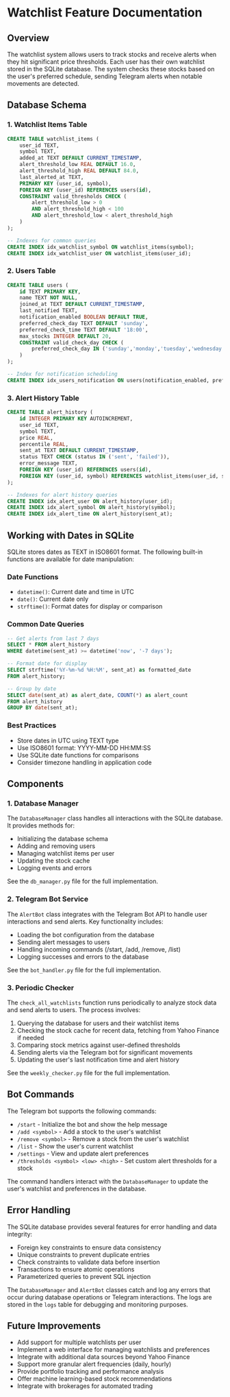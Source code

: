 # Watchlist Feature Documentation

## Overview
The watchlist system allows users to track stocks and receive alerts when they hit significant price thresholds. Each user has their own watchlist stored in the SQLite database. The system checks these stocks based on the user's preferred schedule, sending Telegram alerts when notable movements are detected.

## Database Schema

### 1. Watchlist Items Table
```sql
CREATE TABLE watchlist_items (
    user_id TEXT,
    symbol TEXT,
    added_at TEXT DEFAULT CURRENT_TIMESTAMP,
    alert_threshold_low REAL DEFAULT 16.0,
    alert_threshold_high REAL DEFAULT 84.0,
    last_alerted_at TEXT,
    PRIMARY KEY (user_id, symbol),
    FOREIGN KEY (user_id) REFERENCES users(id),
    CONSTRAINT valid_thresholds CHECK (
        alert_threshold_low > 0 
        AND alert_threshold_high < 100 
        AND alert_threshold_low < alert_threshold_high
    )
);

-- Indexes for common queries
CREATE INDEX idx_watchlist_symbol ON watchlist_items(symbol);
CREATE INDEX idx_watchlist_user ON watchlist_items(user_id);
```

### 2. Users Table
```sql
CREATE TABLE users (
    id TEXT PRIMARY KEY,
    name TEXT NOT NULL,
    joined_at TEXT DEFAULT CURRENT_TIMESTAMP,
    last_notified TEXT,
    notification_enabled BOOLEAN DEFAULT TRUE,
    preferred_check_day TEXT DEFAULT 'sunday',
    preferred_check_time TEXT DEFAULT '18:00',
    max_stocks INTEGER DEFAULT 20,
    CONSTRAINT valid_check_day CHECK (
        preferred_check_day IN ('sunday','monday','tuesday','wednesday','thursday','friday','saturday')
    )
);

-- Index for notification scheduling
CREATE INDEX idx_users_notification ON users(notification_enabled, preferred_check_day, preferred_check_time);
```

### 3. Alert History Table
```sql
CREATE TABLE alert_history (
    id INTEGER PRIMARY KEY AUTOINCREMENT,
    user_id TEXT,
    symbol TEXT,
    price REAL,
    percentile REAL,
    sent_at TEXT DEFAULT CURRENT_TIMESTAMP,
    status TEXT CHECK (status IN ('sent', 'failed')),
    error_message TEXT,
    FOREIGN KEY (user_id) REFERENCES users(id),
    FOREIGN KEY (user_id, symbol) REFERENCES watchlist_items(user_id, symbol)
);

-- Indexes for alert history queries
CREATE INDEX idx_alert_user ON alert_history(user_id);
CREATE INDEX idx_alert_symbol ON alert_history(symbol);
CREATE INDEX idx_alert_time ON alert_history(sent_at);
```

## Working with Dates in SQLite

SQLite stores dates as TEXT in ISO8601 format. The following built-in functions are available for date manipulation:

### Date Functions
- `datetime()`: Current date and time in UTC
- `date()`: Current date only
- `strftime()`: Format dates for display or comparison

### Common Date Queries
```sql
-- Get alerts from last 7 days
SELECT * FROM alert_history 
WHERE datetime(sent_at) >= datetime('now', '-7 days');

-- Format date for display
SELECT strftime('%Y-%m-%d %H:%M', sent_at) as formatted_date 
FROM alert_history;

-- Group by date
SELECT date(sent_at) as alert_date, COUNT(*) as alert_count 
FROM alert_history 
GROUP BY date(sent_at);
```

### Best Practices
- Store dates in UTC using TEXT type
- Use ISO8601 format: YYYY-MM-DD HH:MM:SS
- Use SQLite date functions for comparisons
- Consider timezone handling in application code

## Components

### 1. Database Manager
The `DatabaseManager` class handles all interactions with the SQLite database. It provides methods for:
- Initializing the database schema
- Adding and removing users
- Managing watchlist items per user
- Updating the stock cache
- Logging events and errors

See the `db_manager.py` file for the full implementation.

### 2. Telegram Bot Service
The `AlertBot` class integrates with the Telegram Bot API to handle user interactions and send alerts. Key functionality includes:
- Loading the bot configuration from the database
- Sending alert messages to users
- Handling incoming commands (/start, /add, /remove, /list)
- Logging successes and errors to the database

See the `bot_handler.py` file for the full implementation.

### 3. Periodic Checker
The `check_all_watchlists` function runs periodically to analyze stock data and send alerts to users. The process involves:
1. Querying the database for users and their watchlist items
2. Checking the stock cache for recent data, fetching from Yahoo Finance if needed
3. Comparing stock metrics against user-defined thresholds
4. Sending alerts via the Telegram bot for significant movements
5. Updating the user's last notification time and alert history

See the `weekly_checker.py` file for the full implementation.

## Bot Commands

The Telegram bot supports the following commands:
- `/start` - Initialize the bot and show the help message
- `/add <symbol>` - Add a stock to the user's watchlist
- `/remove <symbol>` - Remove a stock from the user's watchlist
- `/list` - Show the user's current watchlist
- `/settings` - View and update alert preferences
- `/thresholds <symbol> <low> <high>` - Set custom alert thresholds for a stock

The command handlers interact with the `DatabaseManager` to update the user's watchlist and preferences in the database.

## Error Handling
The SQLite database provides several features for error handling and data integrity:
- Foreign key constraints to ensure data consistency
- Unique constraints to prevent duplicate entries
- Check constraints to validate data before insertion
- Transactions to ensure atomic operations
- Parameterized queries to prevent SQL injection

The `DatabaseManager` and `AlertBot` classes catch and log any errors that occur during database operations or Telegram interactions. The logs are stored in the `logs` table for debugging and monitoring purposes.

## Future Improvements
- Add support for multiple watchlists per user
- Implement a web interface for managing watchlists and preferences
- Integrate with additional data sources beyond Yahoo Finance
- Support more granular alert frequencies (daily, hourly)
- Provide portfolio tracking and performance analysis
- Offer machine learning-based stock recommendations
- Integrate with brokerages for automated trading
